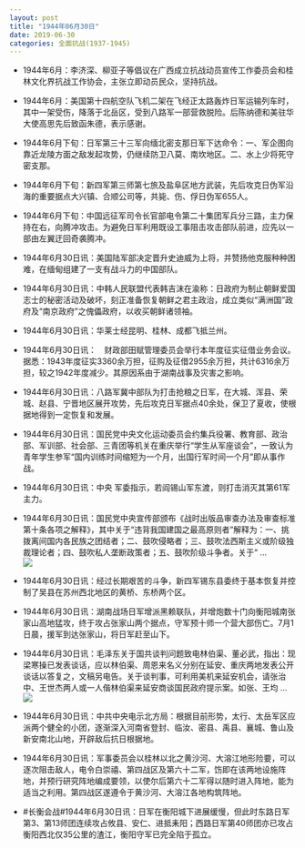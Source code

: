 ```yaml
---
layout: post
title: "1944年06月30日"
date: 2019-06-30
categories: 全面抗战(1937-1945)
---
```


<meta name="referrer" content="no-referrer" />

- 1944年6月：李济深、柳亚子等倡议在广西成立抗战动员宣传工作委员会和桂林文化界抗战工作协会，主张立即动员民众，坚持抗战。 

- 1944年6月：美国第十四航空队飞机二架在飞经正太路轰炸日军运输列车时，其中一架受伤，降落于北岳区，受到八路军一部营救脱险。后陈纳德和美驻华大使高思先后致函朱德，表示感谢。 

- 1944年6月下旬：日军第三十三军向缅北密支那日军下达命令：一、军企图向靠近龙陵方面之敌发起攻势，仍继续防卫八莫、南坎地区。二、水上少将死守密支那。 

- 1944年6月下旬：新四军第三师第七旅及盐阜区地方武装，先后攻克日伪军沿海的重要据点大兴镇、合顺公司等，共毙、伤、俘日伪军655人。 

- 1944年6月下旬：中国远征军司令长官部电令第二十集团军兵分三路，主力保持在右，向腾冲攻击。为避免日军利用既设工事阻击攻击部队前进，应先以一部由左翼迂回奇袭腾冲。 

- 1944年6月30日讯：美国陆军部决定晋升史迪威为上将，并赞扬他克服种种困难，在缅甸组建了一支有战斗力的中国部队。 

- 1944年6月30日讯：中韩人民联盟代表韩吉沫在渝称：日政府为制止朝鲜爱国志士的秘密活动及破坏，刻正准备恢复朝鲜之君主政治，成立类似“满洲国”政府及“南京政府”之傀儡政府，以收买朝鲜诸领袖。 

- 1944年6月30日讯：华莱士经昆明、桂林、成都飞抵兰州。 

- 1944年6月30日讯：　财政部田赋管理委员会举行本年度征实征借业务会议。据悉：1943年度征实3360余万担，征购及征借2955余万担，共计6316余万担，较之1942年度减少。其原因系由于湖南战事及灾害之影响。 

- 1944年6月30日讯：八路军冀中部队为打击抢粮之日军，在大城、浑县、荣城、赵县、宁晋地区展开攻势，先后攻克日军据点40余处，保卫了夏收，使根据地得到一定恢复和发展。 

- 1944年6月30日讯：国民党中央文化运动委员会约集兵役署、教育部、政治部、军训部、社会部、三青团等机关在重庆举行“学生从军座谈会”，一致认为青年学生参军“国内训练时间缩短为一个月，出国行军时间一个月”即从事作战。 

- 1944年6月30日讯：中央 军委指示，若阎锡山军东渡，则打击消灭其第61军主力。 

- 1944年6月30日讯：国民党中央宣传部颁布《战时出版品审查办法及审查标准第十条各项之解释》，其中关于“违背我国建国之最高原则者”解释为：一、挑拨离间国内各民族之团结者；二、鼓吹侵略者；三、鼓吹法西斯主义或阶级独裁理论者；四、鼓吹私人垄断政策者；五、鼓吹阶级斗争者。关于“ ... <br/><img src="https://wx3.sinaimg.cn/large/aca367d8ly1g4j0grocxyj20c80cw0sw.jpg" />

- 1944年6月30日讯：经过长期艰苦的斗争，新四军锡东县委终于基本恢复并控制了吴县在苏州西北地区的黄桥、东桥两个区。 

- 1944年6月30日讯：湖南战场日军增派黑赖联队，并增炮数十门向衡阳城南张家山高地猛攻，终于攻占张家山两个据点，守军预十师一个营大部伤亡。7月1日晨，援军到达张家山，将日军赶至山下。 

- 1944年6月30日讯：毛泽东关于国共谈判问题致电林伯渠、董必武，指出：现梁寒操已发表谈话，应以林伯渠、周恩来名义分别在延安、重庆两地发表公开谈话以答复之，文稿另电告。关于谈判事，可利用美机来延安机会，请张治中、王世杰两人或一人偕林伯渠来延安商谈国民政府提示案。如张、王均 ... <br/><img src="https://wx1.sinaimg.cn/large/aca367d8ly1g4iwzgh0zij20c8090jrf.jpg" />

- 1944年6月30日讯：中共中央电示北方局：根据目前形势，太行、太岳军区应派两个健全的小团，逐渐深入河南省登封、临汝、密县、禹县、襄城、鲁山及新安南北山地，开辟敌后抗日根据地。 

- 1944年6月30日讯：军事委员会以桂林以北之黄沙河、大溶江地形险要，可以逐次阻击敌人，电令白崇禧、第四战区及第六十二军，饬即在该两地设施阵地，并预行研究阵地编成要领，以使尔后第六十二军得以随时进入阵地，能为适当之利用。第四战区遂遵令于黄沙河、大溶江各地构筑阵地。 

- #长衡会战#1944年6月30日讯：日军在衡阳城下进展缓慢，但此时东路日军第3、第13师团连续攻占攸县、安仁、进抵耒阳；西路日军第40师团亦已攻占衡阳西北仅35公里的渣江，衡阳守军已完全陷于孤立。 

